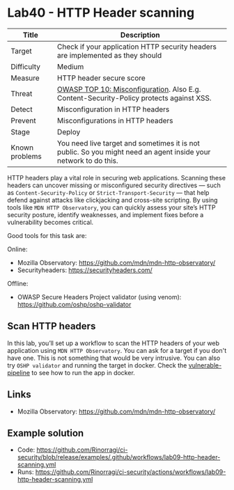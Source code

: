 # Lab40 - HTTP Header scanning

| Title          | Description                                                                                                                                            |
| -------------- | ------------------------------------------------------------------------------------------------------------------------------------------------------ |
| Target         | Check if your application HTTP security headers are implemented as they should                                                                         |
| Difficulty     | Medium                                                                                                                                                 |
| Measure        | HTTP header secure score                                                                                                                               |
| Threat         | [OWASP TOP 10: Misconfiguration](https://owasp.org/Top10/A05_2021-Security_Misconfiguration/). Also E.g. Content-Security-Policy protects against XSS. |
| Detect         | Misconfiguration in HTTP headers                                                                                                                       |
| Prevent        | Misconfigurations in HTTP headers                                                                                                                      |
| Stage          | Deploy                                                                                                                                                 |
| Known problems | You need live target and sometimes it is not public. So you might need an agent inside your network to do this.                                        |

HTTP headers play a vital role in securing web applications. Scanning these headers can uncover missing or misconfigured security directives — such as `Content-Security-Policy` or `Strict-Transport-Security` — that help defend against attacks like clickjacking and cross-site scripting. By using tools like `MDN HTTP Observatory`, you can quickly assess your site’s HTTP security posture, identify weaknesses, and implement fixes before a vulnerability becomes critical.

Good tools for this task are:

Online:

- Mozilla Observatory: <https://github.com/mdn/mdn-http-observatory/>
- Securityheaders: <https://securityheaders.com/>

Offline:

- OWASP Secure Headers Project validator (using venom): <https://github.com/oshp/oshp-validator>

## Scan HTTP headers

In this lab, you’ll set up a workflow to scan the HTTP headers of your web application using `MDN HTTP Observatory`. You can ask for a target if you don't have one. This is not something that would be very intrusive. You can also try `OSHP validator` and running the target in docker. Check the [vulnerable-pipeline](/.github/workflows/vulnerable-pipeline.yml) to see how to run the app in docker.

## Links

- Mozilla Observatory: <https://github.com/mdn/mdn-http-observatory/>

## Example solution

- Code: <https://github.com/Rinorragi/ci-security/blob/release/examples/.github/workflows/lab09-http-header-scanning.yml>
- Runs: <https://github.com/Rinorragi/ci-security/actions/workflows/lab09-http-header-scanning.yml>
